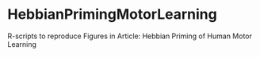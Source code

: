 # HebbianPrimingMotorLearning
R-scripts to reproduce Figures in Article: Hebbian Priming of Human Motor Learning
